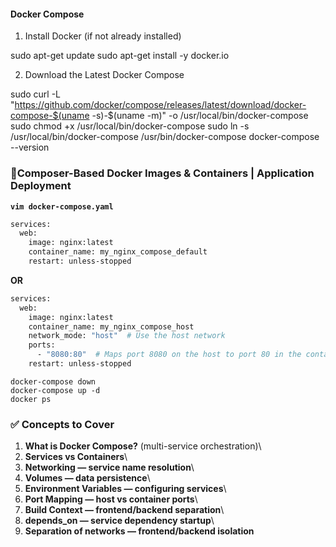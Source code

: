 #### Docker Compose 


1. Install Docker (if not already installed)

sudo apt-get update
sudo apt-get install -y docker.io

2. Download the Latest Docker Compose

sudo curl -L "https://github.com/docker/compose/releases/latest/download/docker-compose-$(uname -s)-$(uname -m)" -o /usr/local/bin/docker-compose
sudo chmod +x /usr/local/bin/docker-compose
sudo ln -s /usr/local/bin/docker-compose /usr/bin/docker-compose
docker-compose --version

### 🚀Composer-Based Docker Images & Containers | Application Deployment

**`vim docker-compose.yaml`**

```sh
services:
  web:
    image: nginx:latest
    container_name: my_nginx_compose_default
    restart: unless-stopped
```

**OR**

```sh
services:
  web:
    image: nginx:latest
    container_name: my_nginx_compose_host
    network_mode: "host"  # Use the host network
    ports:
      - "8080:80"  # Maps port 8080 on the host to port 80 in the container
    restart: unless-stopped
```

`docker-compose down`\
`docker-compose up -d`\
`docker ps`


### ✅ Concepts to Cover
1. **What is Docker Compose?** (multi-service orchestration)\
2. **Services vs Containers**\
3. **Networking — service name resolution**\
4. **Volumes — data persistence**\
5. **Environment Variables — configuring services**\
6. **Port Mapping — host vs container ports**\
7. **Build Context — frontend/backend separation**\
8. **depends_on — service dependency startup**\
9. **Separation of networks — frontend/backend isolation**

